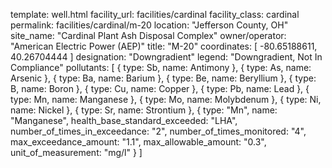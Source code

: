 template: well.html
facility_url: facilities/cardinal
facility_class: cardinal
permalink: facilities/cardinal/m-20
location: "Jefferson County, OH"
site_name: "Cardinal Plant Ash Disposal Complex"
owner/operator: "American Electric Power (AEP)"
title: "M-20"
coordinates: [
  -80.65188611,
  40.26704444
]
designation: "Downgradient"
legend: "Downgradient, Not In Compliance"
pollutants: [
{
  type: Sb,
  name: Antimony
},
{
  type: As,
  name: Arsenic
},
{
  type: Ba,
  name: Barium
},
{
  type: Be,
  name: Beryllium
},
{
  type: B,
  name: Boron
},
{
  type: Cu,
  name: Copper
},
{
  type: Pb,
  name: Lead
},
{
  type: Mn,
  name: Manganese
},
{
  type: Mo,
  name: Molybdenum
},
{
  type: Ni,
  name: Nickel
},
{
  type: Sr,
  name: Strontium
},
{
  type: "Mn",
  name: "Manganese",
  health_base_standard_exceeded: "LHA",
  number_of_times_in_exceedance: "2",
  number_of_times_monitored: "4",
  max_exceedance_amount: "1.1",
  max_allowable_amount: "0.3",
  unit_of_measurement: "mg/l"
  }
]
